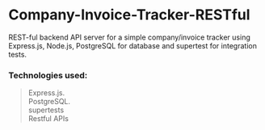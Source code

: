# Company-Invoice-Tracker-RESTful

REST-ful backend API server for a simple company/invoice tracker using Express.js, Node.js, PostgreSQL for database and supertest for integration tests.
### Technologies used:  
> Express.js.  
> PostgreSQL.  
> supertests   
> Restful APIs
